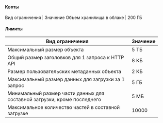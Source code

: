 #### Квоты
Вид ограничения | Значение
Объем хранилища в облаке | 200 ГБ

#### Лимиты
Вид ограничения | Значение
----- | -----
Максимальный размер объекта | 5 TБ
Общий размер заголовков для 1 запроса к HTTP API | 8 KБ
Размер пользовательских метаданных объекта | 2 KБ
Максимальный размер данных для загрузки за 1 запрос | 5 ГБ
Минимальный размер части данных для составной загрузки, кроме последнего | 5 МБ
Максимальное количество частей в составной загрузке | 10000
